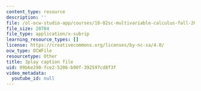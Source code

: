 ```yaml
---
content_type: resource
description: ''
file: /ol-ocw-studio-app/courses/18-02sc-multivariable-calculus-fall-2010/09b6e290fce25206b90f392597cd8f3f_XmQM5pHxX-o.vtt
file_size: 20704
file_type: application/x-subrip
learning_resource_types: []
license: https://creativecommons.org/licenses/by-nc-sa/4.0/
ocw_type: OCWFile
resourcetype: Other
title: 3play caption file
uid: 09b6e290-fce2-5206-b90f-392597cd8f3f
video_metadata:
  youtube_id: null
---
```

